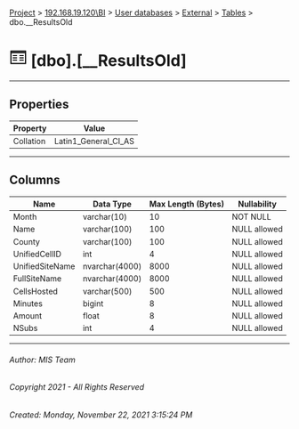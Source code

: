 #### 

[Project](../../../../index.md) > [192.168.19.120\\BI](../../../index.md) > [User databases](../../index.md) > [External](../index.md) > [Tables](Tables.md) > dbo.__ResultsOld

# ![Tables](../../../../Images/Table32.png) [dbo].[__ResultsOld]

---

## <a name="#properties"></a>Properties

| Property | Value |
|---|---|
| Collation | Latin1_General_CI_AS |


---

## <a name="#columns"></a>Columns

| Name | Data Type | Max Length (Bytes) | Nullability |
|---|---|---|---|
| Month | varchar(10) | 10 | NOT NULL |
| Name | varchar(100) | 100 | NULL allowed |
| County | varchar(100) | 100 | NULL allowed |
| UnifiedCellID | int | 4 | NULL allowed |
| UnifiedSiteName | nvarchar(4000) | 8000 | NULL allowed |
| FullSiteName | nvarchar(4000) | 8000 | NULL allowed |
| CellsHosted | varchar(500) | 500 | NULL allowed |
| Minutes | bigint | 8 | NULL allowed |
| Amount | float | 8 | NULL allowed |
| NSubs | int | 4 | NULL allowed |


---

###### Author:  MIS Team

###### Copyright 2021 - All Rights Reserved

###### Created: Monday, November 22, 2021 3:15:24 PM

